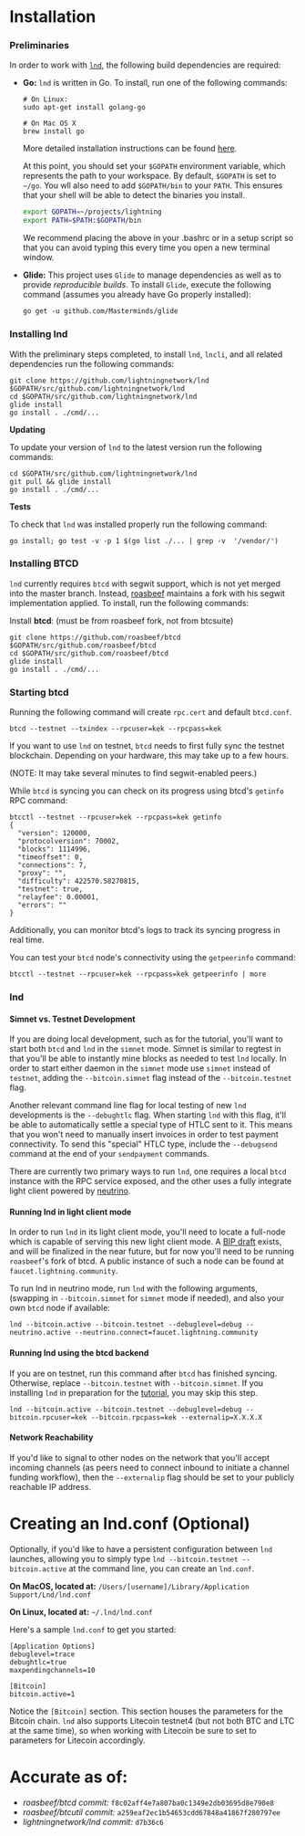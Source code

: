 # Installation

### Preliminaries
  In order to work with [`lnd`](https://github.com/lightningnetwork/lnd), the following build dependencies are required:
  
  * **Go:** `lnd` is written in Go. To install, run one of the following commands:
  
    ```
    # On Linux:
    sudo apt-get install golang-go

    # On Mac OS X
    brew install go
    ```
    More detailed installation instructions can be found
    [here](http://golang.org/doc/install). 

    At this point, you should set your `$GOPATH` environment variable, which
    represents the path to your workspace. By default, `$GOPATH` is set to
    `~/go`. You wll also need to add `$GOPATH/bin` to your `PATH`. This ensures
    that your shell will be able to detect the binaries you install.

    ```bash
    export GOPATH=~/projects/lightning
    export PATH=$PATH:$GOPATH/bin
    ```
    We recommend placing the above in your .bashrc or in a setup
    script so that you can avoid typing this every time you open a new terminal
    window.

  * **Glide:** This project uses `Glide` to manage dependencies as well 
    as to provide *reproducible builds*. To install `Glide`, execute the
    following command (assumes you already have Go properly installed):
    ```
    go get -u github.com/Masterminds/glide
    ```

### Installing lnd

With the preliminary steps completed, to install `lnd`, `lncli`, and all
related dependencies run the following commands:
```
git clone https://github.com/lightningnetwork/lnd $GOPATH/src/github.com/lightningnetwork/lnd
cd $GOPATH/src/github.com/lightningnetwork/lnd
glide install
go install . ./cmd/...
```

**Updating**

To update your version of `lnd` to the latest version run the following 
commands:
```
cd $GOPATH/src/github.com/lightningnetwork/lnd
git pull && glide install
go install . ./cmd/...
```

**Tests**

To check that `lnd` was installed properly run the following command:
```
go install; go test -v -p 1 $(go list ./... | grep -v  '/vendor/')
```

### Installing BTCD

`lnd` currently requires `btcd` with segwit support, which is not yet merged
into the master branch. Instead, [roasbeef](https://github.com/roasbeef/btcd)
maintains a fork with his segwit implementation applied. To install, run the
following commands:

Install **btcd**: (must be from roasbeef fork, not from btcsuite)
```
git clone https://github.com/roasbeef/btcd $GOPATH/src/github.com/roasbeef/btcd
cd $GOPATH/src/github.com/roasbeef/btcd
glide install
go install . ./cmd/...
```

### Starting btcd

Running the following command will create `rpc.cert` and default `btcd.conf`.

```
btcd --testnet --txindex --rpcuser=kek --rpcpass=kek
```
If you want to use `lnd` on testnet, `btcd` needs to first fully sync the
testnet blockchain. Depending on your hardware, this may take up to a few
hours.

(NOTE: It may take several minutes to find segwit-enabled peers.)

While `btcd` is syncing you can check on its progress using btcd's `getinfo`
RPC command:
```
btcctl --testnet --rpcuser=kek --rpcpass=kek getinfo
{
  "version": 120000,
  "protocolversion": 70002,
  "blocks": 1114996, 
  "timeoffset": 0,
  "connections": 7,
  "proxy": "",
  "difficulty": 422570.58270815,
  "testnet": true,
  "relayfee": 0.00001,
  "errors": ""
}
```

Additionally, you can monitor btcd's logs to track its syncing progress in real
time. 

You can test your `btcd` node's connectivity using the `getpeerinfo` command:
```
btcctl --testnet --rpcuser=kek --rpcpass=kek getpeerinfo | more
```

### lnd

#### Simnet vs. Testnet Development

If you are doing local development, such as for the tutorial, you'll want to
start both `btcd` and `lnd` in the `simnet` mode. Simnet is similar to regtest
in that you'll be able to instantly mine blocks as needed to test `lnd`
locally. In order to start either daemon in the `simnet` mode use `simnet`
instead of `testnet`, adding the `--bitcoin.simnet` flag instead of the
`--bitcoin.testnet` flag.

Another relevant command line flag for local testing of new `lnd` developments
is the `--debughtlc` flag. When starting `lnd` with this flag, it'll be able to
automatically settle a special type of HTLC sent to it. This means that you
won't need to manually insert invoices in order to test payment connectivity.
To send this "special" HTLC type, include the `--debugsend` command at the end
of your `sendpayment` commands.


There are currently two primary ways to run `lnd`, one requires a local `btcd`
instance with the RPC service exposed, and the other uses a fully integrate
light client powered by [neutrino](https://github.com/lightninglabs/neutrino).

#### Running lnd in light client mode

In order to run `lnd` in its light client mode, you'll need to locate a
full-node which is capable of serving this new light client mode. A [BIP
draft](https://github.com/Roasbeef/bips/blob/master/gcs_light_client.mediawiki)
exists, and will be finalized in the near future, but for now you'll need to be
running `roasbeef`'s fork of btcd. A public instance of such a node can be
found at `faucet.lightning.community`.

To run lnd in neutrino mode, run `lnd` with the following arguments, (swapping
in `--bitcoin.simnet` for `simnet` mode if needed), and also your own `btcd`
node if available:
```
lnd --bitcoin.active --bitcoin.testnet --debuglevel=debug --neutrino.active --neutrino.connect=faucet.lightning.community
```

#### Running lnd using the btcd backend

If you are on testnet, run this command after `btcd` has finished syncing.
Otherwise, replace `--bitcoin.testnet` with `--bitcoin.simnet`. If you
installing `lnd` in preparation for the
[tutorial](//dev.lightning.community/tutorial), you may skip this step.
```
lnd --bitcoin.active --bitcoin.testnet --debuglevel=debug --bitcoin.rpcuser=kek --bitcoin.rpcpass=kek --externalip=X.X.X.X
```

#### Network Reachability 

If you'd like to signal to other nodes on the network that you'll accept
incoming channels (as peers need to connect inbound to initiate a channel
funding workflow), then the `--externalip` flag should be set to your publicly
reachable IP address.

# Creating an lnd.conf (Optional)

Optionally, if you'd like to have a persistent configuration between `lnd`
launches, allowing you to simply type `lnd --bitcoin.testnet --bitcoin.active`
at the command line, you can create an `lnd.conf`. 

**On MacOS, located at:**
`/Users/[username]/Library/Application Support/Lnd/lnd.conf`

**On Linux, located at:**
`~/.lnd/lnd.conf`

Here's a sample `lnd.conf` to get you started:
```
[Application Options]
debuglevel=trace
debughtlc=true
maxpendingchannels=10

[Bitcoin]
bitcoin.active=1
```

Notice the `[Bitcoin]` section. This section houses the parameters for the
Bitcoin chain. `lnd` also supports Litecoin testnet4 (but not both BTC and LTC
at the same time), so when working with Litecoin be sure to set to parameters
for Litecoin accordingly.

# Accurate as of:
- _roasbeef/btcd commit:_ `f8c02aff4e7a807ba0c1349e2db03695d8e790e8` 
- _roasbeef/btcutil commit:_ `a259eaf2ec1b54653cdd67848a41867f280797ee` 
- _lightningnetwork/lnd commit:_ `d7b36c6`

